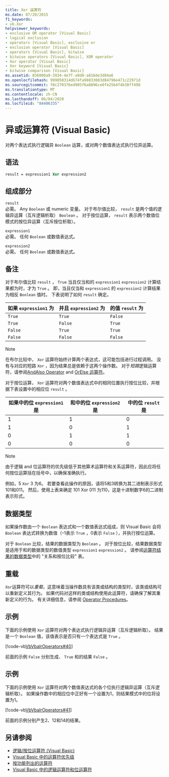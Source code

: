 ```yaml
---
title: Xor 运算符
ms.date: 07/20/2015
f1_keywords:
- vb.Xor
helpviewer_keywords:
- exclusive OR operator [Visual Basic]
- logical exclusion
- operators [Visual Basic], exclusive or
- exclusion operator [Visual Basic]
- operators [Visual Basic], bitwise
- bitwise operators [Visual Basic], XOR operator
- Xor operator [Visual Basic]
- Xor keyword [Visual Basic]
- bitwise comparison [Visual Basic]
ms.assetid: 036000a9-3934-4e7f-a9d0-a816de3d84a6
ms.openlocfilehash: 999050314d674fa98833083d84796e471c22971d
ms.sourcegitcommit: f8c270376ed905f6a8896ce0fe25b4f4b38ff498
ms.translationtype: MT
ms.contentlocale: zh-CN
ms.lasthandoff: 06/04/2020
ms.locfileid: "84406335"
---
```

# <a name="xor-operator-visual-basic"></a>异或运算符 (Visual Basic)
对两个表达式执行逻辑异 `Boolean` 运算，或对两个数值表达式执行位异运算。  
  
## <a name="syntax"></a>语法  
  
```vb  
result = expression1 Xor expression2  
```  
  
## <a name="parts"></a>组成部分  
 `result`  
 必需。 Any `Boolean` 或 numeric 变量。 对于布尔值比较， `result` 是两个值的逻辑异运算（互斥逻辑析取） `Boolean` 。 对于按位运算， `result` 表示两个数值位模式的按位异运算（互斥按位析取）。  
  
 `expression1`  
 必需。 任何 `Boolean` 或数值表达式。  
  
 `expression2`  
 必需。 任何 `Boolean` 或数值表达式。  
  
## <a name="remarks"></a>备注  
 对于布尔值比较 `result` ， `True` 当且仅当和的 `expression1` `expression2` 计算结果都为时，才为 `True` 。 即，当且仅当和 `expression1` 的 `expression2` 计算结果为相反 `Boolean` 值时。 下表说明了如何 `result` 确定。  
  
|如果 `expression1` 为 |并且 `expression2` 为|的值 `result` 为|  
|-------------------------|--------------------------|------------------------------|  
|`True`|`True`|`False`|  
|`True`|`False`|`True`|  
|`False`|`True`|`True`|  
|`False`|`False`|`False`|  
  
> [!NOTE]
> 在布尔比较中， `Xor` 运算符始终计算两个表达式，这可能包括进行过程调用。 没有与对应的短路 `Xor` ，因为结果总是依赖于这两个操作数。 对于*短路*逻辑运算符，请参阅[AndAlso Operator](andalso-operator.md) and [OrElse 运算符](orelse-operator.md)。  
  
 对于按位运算， `Xor` 运算符对两个数值表达式中的相同位置执行按位比较，并根据下表设置中的相应位 `result` 。  
  
|如果中的位 `expression1` 是|和中的位 `expression2` 是|中的位 `result` 是|  
|--------------------------------|---------------------------------|----------------------------|  
|1|1|0|  
|1|0|1|  
|0|1|1|  
|0|0|0|  
  
> [!NOTE]
> 由于逻辑 and 位运算符的优先级低于其他算术运算符和关系运算符，因此应将任何按位运算括在括号中，以确保准确执行。  
  
 例如，5 `Xor` 3 为6。 若要查看此操作的原因，请将5和3转换为其二进制表示形式101和011。 然后，使用上表来确定 101 Xor 011 为110，这是十进制数字6的二进制表示形式。  
  
## <a name="data-types"></a>数据类型  
 如果操作数由一个 `Boolean` 表达式和一个数值表达式组成，则 Visual Basic 会将 `Boolean` 表达式转换为数值（–1表示 `True` ，0表示 `False` ），并执行按位运算。  
  
 对于 `Boolean` 比较，结果的数据类型为 `Boolean` 。 对于按位比较，结果数据类型是适用于和的数据类型的数值类型 `expression1` `expression2` 。 请参阅[运算符结果的数据类型](data-types-of-operator-results.md)中的 "关系和按位比较" 表。  
  
## <a name="overloading"></a>重载  
 `Xor`运算符可以*重载*，这意味着当操作数具有该类或结构的类型时，该类或结构可以重新定义其行为。 如果代码对这样的类或结构使用此运算符，请确保了解其重新定义的行为。 有关详细信息，请参阅 [Operator Procedures](../../programming-guide/language-features/procedures/operator-procedures.md)。  
  
## <a name="example"></a>示例  
 下面的示例使用 `Xor` 运算符对两个表达式执行逻辑异运算（互斥逻辑析取）。 结果是一个 `Boolean` 值，该值表示是否只有一个表达式是 `True` 。  
  
 [!code-vb[VbVbalrOperators#40](~/samples/snippets/visualbasic/VS_Snippets_VBCSharp/VbVbalrOperators/VB/Class1.vb#40)]  
  
 前面的示例 `False` 分别生成、 `True` 和的结果 `False` 。  
  
## <a name="example"></a>示例  
 下面的示例使用 `Xor` 运算符对两个数值表达式的各个位执行逻辑异运算（互斥逻辑析取）。 如果操作数中的相应位中正好有一个设置为1，则结果模式中的位将设置为1。  
  
 [!code-vb[VbVbalrOperators#41](~/samples/snippets/visualbasic/VS_Snippets_VBCSharp/VbVbalrOperators/VB/Class1.vb#41)]  
  
 前面的示例分别产生2、12和14的结果。  
  
## <a name="see-also"></a>另请参阅

- [逻辑/按位运算符 (Visual Basic)](logical-bitwise-operators.md)
- [Visual Basic 中的运算符优先级](operator-precedence.md)
- [按功能列出的运算符](operators-listed-by-functionality.md)
- [Visual Basic 中的逻辑运算符和位运算符](../../programming-guide/language-features/operators-and-expressions/logical-and-bitwise-operators.md)
